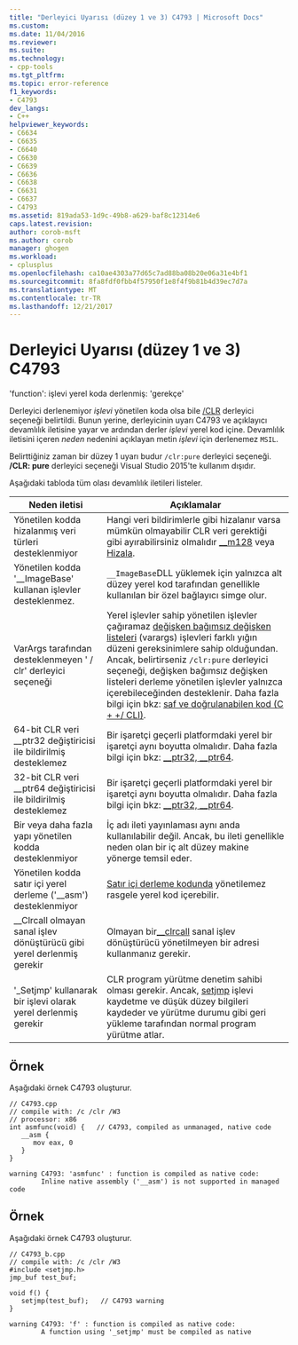```yaml
---
title: "Derleyici Uyarısı (düzey 1 ve 3) C4793 | Microsoft Docs"
ms.custom: 
ms.date: 11/04/2016
ms.reviewer: 
ms.suite: 
ms.technology:
- cpp-tools
ms.tgt_pltfrm: 
ms.topic: error-reference
f1_keywords:
- C4793
dev_langs:
- C++
helpviewer_keywords:
- C6634
- C6635
- C6640
- C6630
- C6639
- C6636
- C6638
- C6631
- C6637
- C4793
ms.assetid: 819ada53-1d9c-49b8-a629-baf8c12314e6
caps.latest.revision: 
author: corob-msft
ms.author: corob
manager: ghogen
ms.workload:
- cplusplus
ms.openlocfilehash: ca10ae4303a77d65c7ad88ba08b20e06a31e4bf1
ms.sourcegitcommit: 8fa8fdf0fbb4f57950f1e8f4f9b81b4d39ec7d7a
ms.translationtype: MT
ms.contentlocale: tr-TR
ms.lasthandoff: 12/21/2017
---
```

# <a name="compiler-warning-level-1-and-3-c4793"></a>Derleyici Uyarısı (düzey 1 ve 3) C4793
'function': işlevi yerel koda derlenmiş: 'gerekçe'  
  
 Derleyici derlenemiyor *işlevi* yönetilen koda olsa bile [/CLR](../../build/reference/clr-common-language-runtime-compilation.md) derleyici seçeneği belirtildi. Bunun yerine, derleyicinin uyarı C4793 ve açıklayıcı devamlılık iletisine yayar ve ardından derler *işlevi* yerel kod içine. Devamlılık iletisini içeren *neden* nedenini açıklayan metin *işlevi* için derlenemez `MSIL`.  
  
 Belirttiğiniz zaman bir düzey 1 uyarı budur `/clr:pure` derleyici seçeneği.  **/CLR: pure** derleyici seçeneği Visual Studio 2015'te kullanım dışıdır.  
  
 Aşağıdaki tabloda tüm olası devamlılık iletileri listeler.  
  
|Neden iletisi|Açıklamalar|  
|--------------------|-------------|  
|Yönetilen kodda hizalanmış veri türleri desteklenmiyor|Hangi veri bildirimlerle gibi hizalanır varsa mümkün olmayabilir CLR veri gerektiği gibi ayırabilirsiniz olmalıdır [__m128](../../cpp/m128.md) veya [Hizala](../../cpp/align-cpp.md).|  
|Yönetilen kodda '__ImageBase' kullanan işlevler desteklenmez.|`__ImageBase`DLL yüklemek için yalnızca alt düzey yerel kod tarafından genellikle kullanılan bir özel bağlayıcı simge olur.|  
|VarArgs tarafından desteklenmeyen ' / clr' derleyici seçeneği|Yerel işlevler sahip yönetilen işlevler çağıramaz [değişken bağımsız değişken listeleri](../../cpp/functions-with-variable-argument-lists-cpp.md) (varargs) işlevleri farklı yığın düzeni gereksinimlere sahip olduğundan. Ancak, belirtirseniz `/clr:pure` derleyici seçeneği, değişken bağımsız değişken listeleri derleme yönetilen işlevler yalnızca içerebileceğinden desteklenir. Daha fazla bilgi için bkz: [saf ve doğrulanabilen kod (C + +/ CLI)](../../dotnet/pure-and-verifiable-code-cpp-cli.md).|  
|64-bit CLR veri __ptr32 değiştiricisi ile bildirilmiş desteklemez|Bir işaretçi geçerli platformdaki yerel bir işaretçi aynı boyutta olmalıdır. Daha fazla bilgi için bkz: [__ptr32, \__ptr64](../../cpp/ptr32-ptr64.md).|  
|32-bit CLR veri __ptr64 değiştiricisi ile bildirilmiş desteklemez|Bir işaretçi geçerli platformdaki yerel bir işaretçi aynı boyutta olmalıdır. Daha fazla bilgi için bkz: [__ptr32, \__ptr64](../../cpp/ptr32-ptr64.md).|  
|Bir veya daha fazla yapı yönetilen kodda desteklenmiyor|İç adı ileti yayınlaması aynı anda kullanılabilir değil. Ancak, bu ileti genellikle neden olan bir iç alt düzey makine yönerge temsil eder.|  
|Yönetilen kodda satır içi yerel derleme ('__asm') desteklenmiyor|[Satır içi derleme kodunda](../../assembler/inline/asm.md) yönetilemez rasgele yerel kod içerebilir.|  
|__Clrcall olmayan sanal işlev dönüştürücü gibi yerel derlenmiş gerekir|Olmayan bir[__clrcall](../../cpp/clrcall.md) sanal işlev dönüştürücü yönetilmeyen bir adresi kullanmanız gerekir.|  
|'_Setjmp' kullanarak bir işlevi olarak yerel derlenmiş gerekir|CLR program yürütme denetim sahibi olması gerekir. Ancak, [setjmp](../../cpp/using-setjmp-longjmp.md) işlevi kaydetme ve düşük düzey bilgileri kaydeder ve yürütme durumu gibi geri yükleme tarafından normal program yürütme atlar.|  
  
## <a name="example"></a>Örnek  
 Aşağıdaki örnek C4793 oluşturur.  
  
```  
// C4793.cpp  
// compile with: /c /clr /W3   
// processor: x86  
int asmfunc(void) {   // C4793, compiled as unmanaged, native code  
   __asm {  
      mov eax, 0  
   }  
}  
```  
  
```Output  
warning C4793: 'asmfunc' : function is compiled as native code:  
        Inline native assembly ('__asm') is not supported in managed code  
```  
  
## <a name="example"></a>Örnek  
 Aşağıdaki örnek C4793 oluşturur.  
  
```  
// C4793_b.cpp  
// compile with: /c /clr /W3  
#include <setjmp.h>  
jmp_buf test_buf;  
  
void f() {  
   setjmp(test_buf);   // C4793 warning  
}  
```  
  
```Output  
warning C4793: 'f' : function is compiled as native code:  
        A function using '_setjmp' must be compiled as native  
```